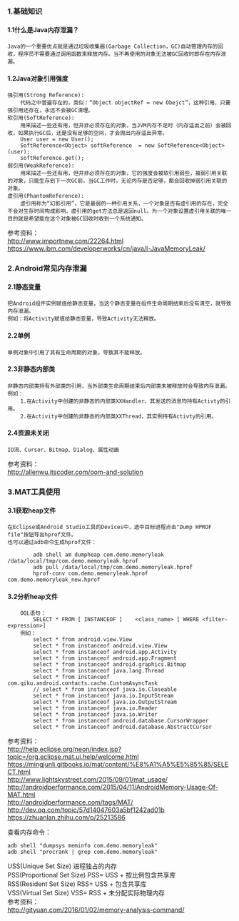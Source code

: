 ### 1.基础知识  
#### 1.1什么是Java内存泄漏？  
    Java的一个重要优点就是通过垃圾收集器(Garbage Collection，GC)自动管理内存的回收，程序员不需要通过调用函数来释放内存。当不再使用的对象无法被GC回收时即存在内存泄漏。  
#### 1.2Java对象引用强度  
    强引用(Strong Reference):  
        代码之中普遍存在的，类似：“Object objectRef = new Obejct”，这种引用，只要强引用还存在，永远不会被GC清理。  
    软引用(SoftReference):  
        用来描述一些还有用，但并非必须存在的对象，当JVM内存不足时（内存溢出之前）会被回收，如果执行GC后，还是没有足够的空间，才会抛出内存溢出异常。  
        User user = new User();    
        SoftReference<Object> softReference  = new SoftReference<Object>(user);  
        softReference.get();  
    弱引用(WeakReference):  
        用来描述一些还有用，但并非必须存在的对象，它的强度会被软引用弱些，被弱引用关联的对象，只能生存到下一次GC前，当GC工作时，无论内存是否足够，都会回收掉弱引用关联的对象。  
    虚引用(PhantomReference):  
        虚引用称为“幻影引用”，它是最弱的一种引用关系，一个对象是否有虚引用的存在，完全不会对生存时间构成影响，虚引用的get方法总是返回null。为一个对象设置虚引用关联的唯一目的就是希望能在这个对象被GC回收时收到一个系统通知。  
参考资料：  
    http://www.importnew.com/22264.html  
    https://www.ibm.com/developerworks/cn/java/l-JavaMemoryLeak/  

### 2.Android常见内存泄漏  
#### 2.1静态变量  
    把Android组件实例赋值给静态变量，当这个静态变量在组件生命周期结束后没有清空，就导致内存泄漏。  
    例如：将Activity赋值给静态变量，导致Activity无法释放。  
#### 2.2单例  
    单例对象中引用了具有生命周期的对象，导致其不能释放。  
#### 2.3非静态内部类  
    非静态内部类持有外部类的引用，当外部类生命周期结束后内部类未被释放时会导致内存泄漏。  
    例如：  
        1.在Activity中创建的非静态的内部类XXHandler，其发送的消息均持有Activty的引用。  
        2.在Activity中创建的非静态的内部类XXThread，其实例持有Activty的引用。  
#### 2.4资源未关闭  
    IO流、Cursor、Bitmap、Dialog、属性动画  
参考资料：  
    http://allenwu.itscoder.com/oom-and-solution  

### 3.MAT工具使用  
#### 3.1获取heap文件  
    在Eclipse或Android Studio工具的Devices中，选中目标进程点击"Dump HPROF file"按钮导出hprof文件。  
    也可以通过adb命令生成hprof文件：
~~~
        adb shell am dumpheap com.demo.memoryleak /data/local/tmp/com.demo.memoryleak.hprof
        adb pull /data/local/tmp/com.demo.memoryleak.hprof
        hprof-conv com.demo.memoryleak.hprof com.demo.memoryleak_new.hprof
~~~
#### 3.2分析heap文件
~~~
    OQL语句：
        SELECT * FROM [ INSTANCEOF ]	<class_name> [ WHERE <filter-expression>]
    例如：
        select * from android.view.View
        select * from instanceof android.view.View
        select * from instanceof android.app.Activity
        select * from instanceof android.app.Fragment
        select * from instanceof android.graphics.Bitmap
        select * from instanceof java.lang.Thread
        select * from instanceof com.qiku.android.contacts.cache.CustomAsyncTask
        // select * from instanceof java.io.Closeable
        select * from instanceof java.io.InputStream
        select * from instanceof java.io.OutputStream
        select * from instanceof java.io.Reader
        select * from instanceof java.io.Writer
        select * from instanceof android.database.CursorWrapper
        select * from instanceof android.database.AbstractCursor
~~~
参考资料：  
    http://help.eclipse.org/neon/index.jsp?topic=/org.eclipse.mat.ui.help/welcome.html  
    https://mingjunli.gitbooks.io/mat/content/%E8%A1%A5%E5%85%85/SELECT.html  
    http://www.lightskystreet.com/2015/09/01/mat_usage/  
    http://androidperformance.com/2015/04/11/AndroidMemory-Usage-Of-MAT.html  
    http://androidperformance.com/tags/MAT/  
    http://dev.qq.com/topic/57d14047603a5bf1242ad01b  
    https://zhuanlan.zhihu.com/p/25213586  

查看内存命令：  
~~~
adb shell "dumpsys meminfo com.demo.memoryleak"
adb shell "procrank | grep com.demo.memoryleak"
~~~
USS(Unique Set Size)            进程独占的内存  
PSS(Proportional Set Size)      PSS= USS + 按比例包含共享库  
RSS(Resident Set Size)          RSS= USS + 包含共享库  
VSS(Virtual Set Size)           VSS= RSS + 未分配实际物理内存  
参考资料：  
http://gityuan.com/2016/01/02/memory-analysis-command/  

